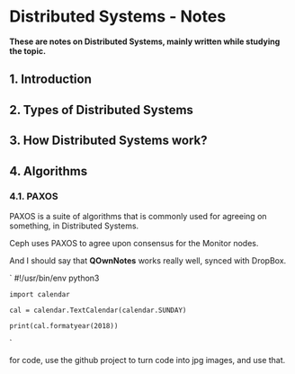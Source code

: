 # Distributed Systems - Notes

**These are notes on Distributed Systems, mainly written while studying the topic.**

## 1. Introduction


## 2. Types of Distributed Systems


## 3. How Distributed Systems work?



## 4. Algorithms 

### 4.1. PAXOS 

PAXOS is a suite of algorithms that is commonly used for agreeing on something, in Distributed Systems.

Ceph uses PAXOS to agree upon consensus for the Monitor nodes. 

And I should say that **QOwnNotes** works really well, synced with DropBox.

`
	#!/usr/bin/env python3
	
	import calendar
	
	cal = calendar.TextCalendar(calendar.SUNDAY)
	
	print(cal.formatyear(2018))
`

for code, use the github project to turn code into jpg images, and use that.